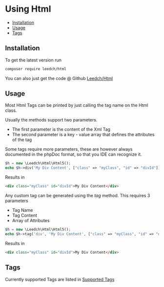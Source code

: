 # Using Html

- [Installation](#Installation)
- [Usage](#Usage)
- [Tags](#Tags)

## Installation

To get the latest version run 

```bash
composer require leedch/html
```

You can also just get the code @ Github [Leedch/Html](https://github.com/leedave/html)

## Usage

Most Html Tags can be printed by just calling the tag name on the Html class. 

Usually the methods support two parameters. 
- The first parameter is the content of the Xml Tag
- The second parameter is a key - value array that defines the attributes of the tag 

Some tags require more parameters, these are however always documented in the 
phpDoc format, so that you IDE can recognize it. 

```php
$h = new \Leedch\Html\Html5();
echo $h->div('My Div Content', ["class" => "myClass", "id" => "divId"]);
```
Results in 
```html
<div class="myClass" id="divId">My Div Content</div>
```

Any custom tag can be generated using the *tag* method. This requires 3 parameters
- Tag Name
- Tag Content
- Array of Attributes

```php
$h = new \Leedch\Html\Html5();
echo $h->tag('div', 'My Div Content', ["class" => "myClass", "id" => "divId"]);
```
Results in 
```html
<div class="myClass" id="divId">My Div Content</div>
```

## Tags
Currently supported Tags are listed in [Supported Tags](02-supported-tags.md)